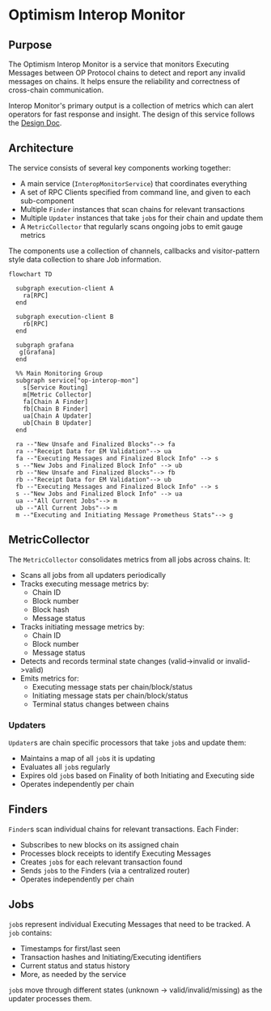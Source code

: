# Optimism Interop Monitor

## Purpose
The Optimism Interop Monitor is a service that monitors Executing Messages between OP Protocol chains to detect and report any invalid messages on chains. It helps ensure the reliability and correctness of cross-chain communication.

Interop Monitor's primary output is a collection of metrics which can alert operators for fast response and insight.
The design of this service follows the [Design Doc](https://github.com/ethereum-optimism/design-docs/pull/222).

## Architecture
The service consists of several key components working together:

- A main service (`InteropMonitorService`) that coordinates everything
- A set of RPC Clients specified from command line, and given to each sub-component
- Multiple `Finder` instances that scan chains for relevant transactions
- Multiple `Updater` instances that take `job`s for their chain and update them
- A `MetricCollector` that regularly scans ongoing jobs to emit gauge metrics

The components use a collection of channels, callbacks and visitor-pattern style data collection to share Job information.

```mermaid
flowchart TD

  subgraph execution-client A
    ra[RPC]
  end

  subgraph execution-client B
    rb[RPC]
  end

  subgraph grafana
   g[Grafana]
  end

  %% Main Monitoring Group
  subgraph service["op-interop-mon"]
    s[Service Routing]
    m[Metric Collector]
    fa[Chain A Finder]
    fb[Chain B Finder]
    ua[Chain A Updater️]
    ub[Chain B Updater]
  end

  ra --"New Unsafe and Finalized Blocks"--> fa
  ra --"Receipt Data for EM Validation"--> ua
  fa --"Executing Messages and Finalized Block Info" --> s
  s --"New Jobs and Finalized Block Info" --> ub
  rb --"New Unsafe and Finalized Blocks"--> fb
  rb --"Receipt Data for EM Validation"--> ub
  fb --"Executing Messages and Finalized Block Info" --> s
  s --"New Jobs and Finalized Block Info" --> ua
  ua --"All Current Jobs"--> m
  ub --"All Current Jobs"--> m
  m --"Executing and Initiating Message Prometheus Stats"--> g

```

## MetricCollector
The `MetricCollector` consolidates metrics from all jobs across chains. It:

- Scans all jobs from all updaters periodically
- Tracks executing message metrics by:
  - Chain ID
  - Block number
  - Block hash
  - Message status
- Tracks initiating message metrics by:
  - Chain ID
  - Block number
  - Message status
- Detects and records terminal state changes (valid->invalid or invalid->valid)
- Emits metrics for:
  - Executing message stats per chain/block/status
  - Initiating message stats per chain/block/status
  - Terminal status changes between chains

### Updaters
`Updater`s are chain specific processors that take `job`s and update them:
- Maintains a map of all `job`s it is updating
- Evaluates all `job`s regularly
- Expires old `job`s based on Finality of both Initiating and Executing side
- Operates independently per chain

## Finders
`Finder`s scan individual chains for relevant transactions. Each Finder:

- Subscribes to new blocks on its assigned chain
- Processes block receipts to identify Executing Messages
- Creates `job`s for each relevant transaction found
- Sends `job`s to the Finders (via a centralized router)
- Operates independently per chain

## Jobs
`job`s represent individual Executing Messages that need to be tracked. A `job` contains:

- Timestamps for first/last seen
- Transaction hashes and Initiating/Executing identifiers
- Current status and status history
- More, as needed by the service

`job`s move through different states (unknown -> valid/invalid/missing) as the updater processes them.
